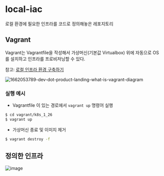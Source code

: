 # local-iac
로컬 환경에 필요한 인프라를 코드로 정의해놓은 레포지토리

## Vagrant
Vagrant는 Vagrantfile을 작성해서 가상머신(기본값 Virtualbox) 위에 자동으로 OS를 설치하고 인프라를 프로비저닝할 수 있다.

참고: [로컬 인프라 환경 구축하기](https://velog.io/@yellowsunn/series/%EB%A1%9C%EC%BB%AC-%EC%9D%B8%ED%94%84%EB%9D%BC-%ED%99%98%EA%B2%BD-%EA%B5%AC%EC%B6%95%ED%95%98%EA%B8%B0)

![1662053789-dev-dot-product-landing-what-is-vagrant-diagram](https://user-images.githubusercontent.com/43487002/225525614-824269d7-189b-47df-a900-7d3b70e6c3bd.png)

### 실행 예시
* Vagrantfile 이 있는 경로에서 `vagrant up` 명령어 실행
```bash
$ cd vagrant/k8s_1_26
$ vagrant up
```

* 가상머신 종료 및 이미지 제거
```bash
$ vagrant destroy -f
```

## 정의한 인프라
![image](https://user-images.githubusercontent.com/43487002/225531403-03bc9a4c-5059-484a-835b-4eea68bc6690.png)

